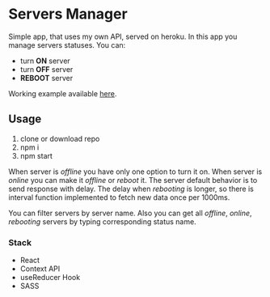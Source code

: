 # Servers Manager

Simple app, that uses my own API, served on heroku. In this app you manage servers statuses.
You can:

- turn **ON** server
- turn **OFF** server
- **REBOOT** server

Working example available [here](https://dyrpit.github.io/servers-manager/).

## Usage

1. clone or download repo
2. npm i
3. npm start

When server is _offline_ you have only one option to turn it on. When server is _online_ you can make it _offline_ or _reboot_ it. The server default behavior is to send response with delay. The delay when _rebooting_ is longer, so there is interval function implemented to fetch new data once per 1000ms.

You can filter servers by server name. Also you can get all _offline_, _online_, _rebooting_ servers by typing corresponding status name.

### Stack

- React
- Context API
- useReducer Hook
- SASS
